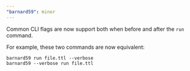 ```yaml
---
"barnard59": minor
---
```


Common CLI flags are now support both when before and after the `run` command.

For example, these two commands are now equivalent:

```shell
barnard59 run file.ttl --verbose
barnard59 --verbose run file.ttl
```
